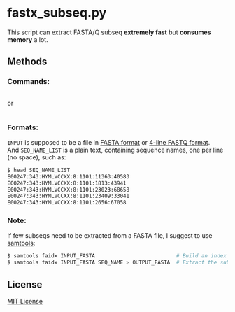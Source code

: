 # fastx_subseq.py
This script can extract FASTA/Q subseq **extremely fast** but **consumes memory** a lot.

## Methods
### Commands:
```Bash
```
or
```Bash
```

### Formats:
`INPUT` is supposed to be a file in [FASTA format](https://en.wikipedia.org/wiki/FASTA_format) or [4-line FASTQ format](https://en.wikipedia.org/wiki/FASTQ_format).  
And `SEQ_NAME_LIST` is a plain text, containing sequence names, one per line (no space), such as:
```Bash
$ head SEQ_NAME_LIST
E00247:343:HYMLVCCXX:8:1101:11363:40583
E00247:343:HYMLVCCXX:8:1101:1813:43941
E00247:343:HYMLVCCXX:8:1101:23023:68658
E00247:343:HYMLVCCXX:8:1101:23409:33041
E00247:343:HYMLVCCXX:8:1101:2656:67058
```

### Note:
If few subseqs need to be extracted from a FASTA file, I suggest to use [samtools](https://github.com/samtools/samtools):
```Bash
$ samtools faidx INPUT_FASTA                          # Build an index for your FASTA file first.  
$ samtools faidx INPUT_FASTA SEQ_NAME > OUTPUT_FASTA  # Extract the subseq.
```

## License
[MIT License](https://github.com/yangwu91/fastx_subseq/blob/master/LICENSE)